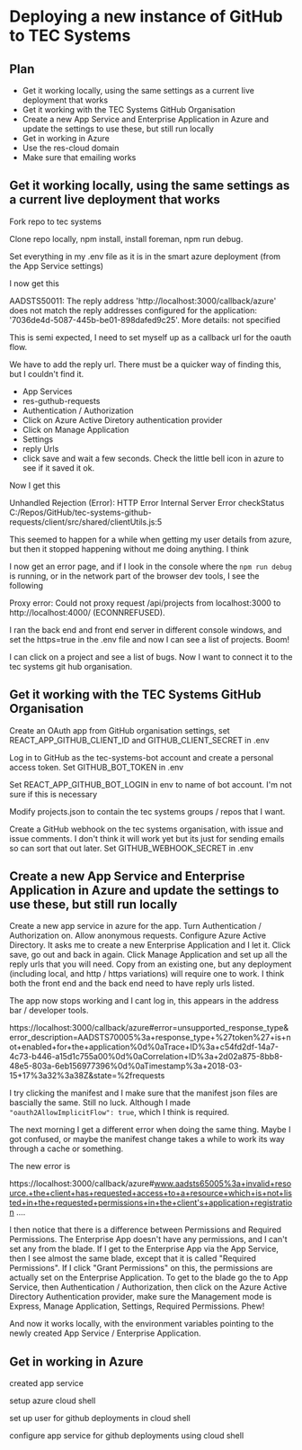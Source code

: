 # Deploying a new instance of GitHub to TEC Systems

## Plan

- Get it working locally, using the same settings as a current live deployment that works
- Get it working with the TEC Systems GitHub Organisation
- Create a new App Service and Enterprise Application in Azure and update the settings to use these, but still run locally
- Get in working in Azure
- Use the res-cloud domain
- Make sure that emailing works

## Get it working locally, using the same settings as a current live deployment that works

Fork repo to tec systems

Clone repo locally, npm install, install foreman, npm run debug.

Set everything in my .env file as it is in the smart azure deployment (from the App Service settings)

I now get this

AADSTS50011: The reply address 'http://localhost:3000/callback/azure' does not match the reply addresses configured for the application: '7036de4d-5087-445b-be01-898dafed9c25'. More details: not specified

This is semi expected, I need to set myself up as a callback url for the oauth flow.

We have to add the reply url. There must be a quicker way of finding this, but I couldn't find it.
- App Services
- res-guthub-requests
- Authentication / Authorization
- Click on Azure Active Diretory  authentication provider
- Click on Manage Application
- Settings
- reply Urls
- click save and wait a few seconds. Check the little bell icon in azure to see if it saved it ok.

Now I get this

Unhandled Rejection (Error): HTTP Error Internal Server Error
checkStatus
C:/Repos/GitHub/tec-systems-github-requests/client/src/shared/clientUtils.js:5

This seemed to happen for a while when getting my user details from azure, but then it stopped happening without me doing anything. I think 

I now get an error page, and if I look in the console where the  `npm run debug` is running, or in the network part of the browser dev tools, I see the following

Proxy error: Could not proxy request /api/projects from localhost:3000 to http://localhost:4000/ (ECONNREFUSED).

I ran the back end and front end server in different console windows, and set the https=true in the .env file and now I can see a list of projects. Boom!

I can click on a project and see a list of bugs. Now I want to connect it to the tec systems git hub organisation.

## Get it working with the TEC Systems GitHub Organisation

Create an OAuth app from GitHub organisation settings, set REACT_APP_GITHUB_CLIENT_ID and GITHUB_CLIENT_SECRET in .env

Log in to GitHub as the tec-systems-bot account and create a personal access token. Set GITHUB_BOT_TOKEN in .env

Set REACT_APP_GITHUB_BOT_LOGIN in env to name of bot account. I'm not sure if this is necessary

Modify projects.json to contain the tec systems groups / repos that I want.

Create a GitHub webhook on the tec systems organisation, with issue and issue comments. I don't think it will work yet but its just for sending emails so can sort that out later. Set GITHUB_WEBHOOK_SECRET in .env

## Create a new App Service and Enterprise Application in Azure and update the settings to use these, but still run locally

Create a new app service in azure for the app. Turn Authentication / Authorization on. Allow anonymous requests. Configure Azure Active Directory. It asks me to create a new Enterprise Application and I let it. Click save, go out and back in again. Click Manage Application and set up all the reply urls that you will need. Copy from an existing one, but any deployment (including local, and http / https variations) will require one to work. I think both the front end and the back end need to have reply urls listed.

The app now stops working and I cant log in, this appears in the address bar / developer tools.

https://localhost:3000/callback/azure#error=unsupported_response_type&error_description=AADSTS70005%3a+response_type+%27token%27+is+not+enabled+for+the+application%0d%0aTrace+ID%3a+c54fd2df-14a7-4c73-b446-a15d1c755a00%0d%0aCorrelation+ID%3a+2d02a875-8bb8-48e5-803a-6eb156977396%0d%0aTimestamp%3a+2018-03-15+17%3a32%3a38Z&state=%2frequests

I try clicking the manifest and I make sure that the manifest json files are bascially the same. Still no luck. Although I made `"oauth2AllowImplicitFlow": true`, which I think is required.

The next morning I get a different error when doing the same thing. Maybe I got confused, or maybe the manifest change takes a while to work its way through a cache or something.

The new error is

https://localhost:3000/callback/azure#www.aadsts65005%3a+invalid+resource.+the+client+has+requested+access+to+a+resource+which+is+not+listed+in+the+requested+permissions+in+the+client's+application+registration ....

I then notice that there is a difference between Permissions and Required Permissions. The Enterprise App doesn't have any permissions, and I can't set any from the blade. If I get to the Enterprise App via the App Service, then I see almost the same blade, except that it is called "Required Permissions". If I click "Grant Permissions" on this, the permissions are actually set on the Enterprise Application. To get to the blade go the to App Service, then Authentication / Authorization, then click on the Azure Active Directory Authentication provider, make sure the Management mode is Express, Manage Application, Settings, Required Permissions. Phew!

And now it works locally, with the environment variables pointing to the newly created App Service / Enterprise Application.

## Get in working in Azure

created app service

setup azure cloud shell

set up user for github deployments in cloud shell

configure app service for github deployments using cloud shell
